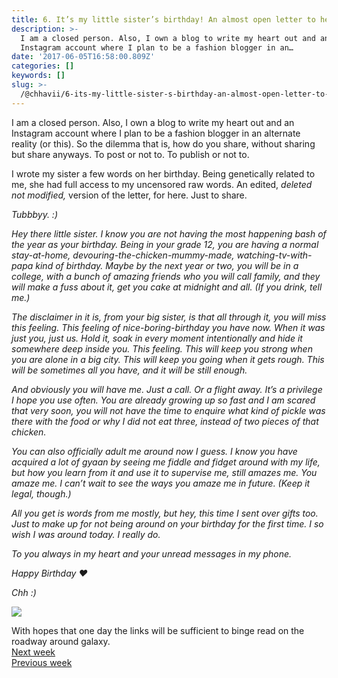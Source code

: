 ```yaml
---
title: 6. It’s my little sister’s birthday! An almost open letter to her.
description: >-
  I am a closed person. Also, I own a blog to write my heart out and an
  Instagram account where I plan to be a fashion blogger in an…
date: '2017-06-05T16:58:00.809Z'
categories: []
keywords: []
slug: >-
  /@chhavii/6-its-my-little-sister-s-birthday-an-almost-open-letter-to-her-50583b03077a
---
```


I am a closed person. Also, I own a blog to write my heart out and an Instagram account where I plan to be a fashion blogger in an alternate reality (or this). So the dilemma that is, how do you share, without sharing but share anyways. To post or not to. To publish or not to.

I wrote my sister a few words on her birthday. Being genetically related to me, she had full access to my uncensored raw words. An edited, _deleted not modified,_ version of the letter, for here. Just to share.

_Tubbbyy. :)_

_Hey there little sister. I know you are not having the most happening bash of the year as your birthday. Being in your grade 12, you are having a normal stay-at-home, devouring-the-chicken-mummy-made, watching-tv-with-papa kind of birthday. Maybe by the next year or two, you will be in a college, with a bunch of amazing friends who you will call family, and they will make a fuss about it, get you cake at midnight and all. (If you drink, tell me.)_

_The disclaimer in it is, from your big sister, is that all through it, you will miss this feeling. This feeling of nice-boring-birthday you have now. When it was just you, just us. Hold it, soak in every moment intentionally and hide it somewhere deep inside you. This feeling. This will keep you strong when you are alone in a big city. This will keep you going when it gets rough. This will be sometimes all you have, and it will be still enough._

_And obviously you will have me. Just a call. Or a flight away. It’s a privilege I hope you use often. You are already growing up so fast and I am scared that very soon, you will not have the time to enquire what kind of pickle was there with the food or why I did not eat three, instead of two pieces of that chicken._

_You can also officially adult me around now I guess. I know you have acquired a lot of gyaan by seeing me fiddle and fidget around with my life, but how you learn from it and use it to supervise me, still amazes me. You amaze me. I can’t wait to see the ways you amaze me in future. (Keep it legal, though.)_

_All you get is words from me mostly, but hey, this time I sent over gifts too. Just to make up for not being around on your birthday for the first time. I so wish I was around today. I really do._

_To you always in my heart and your unread messages in my phone._

_Happy Birthday ❤_

_Chh :)_

![](https://cdn-images-1.medium.com/max/800/1*00u_rKfqZdO7FB97yy6gNA.jpeg)

With hopes that one day the links will be sufficient to binge read on the roadway around galaxy.  
[Next week](https://medium.com/@chhavi.justme/7-social-media-proxemics-anyone-d807dfd492d7)   
[Previous week](https://medium.com/@chhavi.justme/5-weekend-101-as-an-intern-of-psychic-ness-heartbreaks-concert-and-buckets-15abea7a17bc)